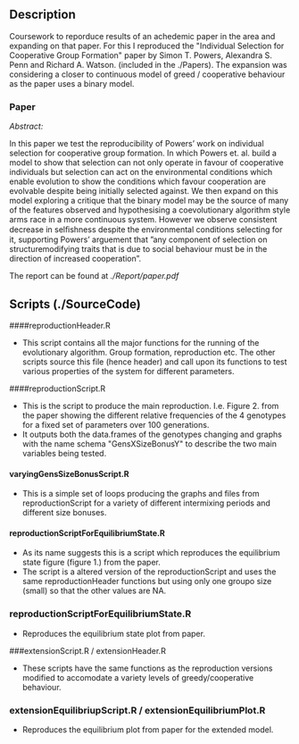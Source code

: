 ## Description
Coursework to reporduce results of an achedemic paper in the area and expanding on that paper. For this I reproduced the "Individual Selection for Cooperative Group Formation" paper by Simon T. Powers, Alexandra S. Penn and Richard A. Watson. (included in the ./Papers). The expansion was considering a closer to continuous model of greed / cooperative behaviour as the paper uses a binary model.

### Paper
*Abstract:*

In this paper we test the reproducibility of Powers’ work on individual selection for cooperative group formation. In which Powers et. al. build a model to show that selection can not only operate in favour of cooperative individuals but selection can act on the environmental conditions which enable evolution to show the conditions which favour cooperation are evolvable despite being initially selected against. We then expand on this model exploring a critique that the binary model may be the source of many of the features observed and hypothesising a coevolutionary algorithm style arms race in a more continuous system. However we observe consistent decrease in selﬁshness despite the environmental conditions selecting for it, supporting Powers’ arguement that ”any component of selection on structuremodifying traits that is due to social behaviour must be in the direction of increased cooperation”.

The report can be found at *./Report/paper.pdf*

## Scripts (./SourceCode)

####reproductionHeader.R 
  - This script contains all the major functions for the running of the evolutionary algorithm. Group formation, reproduction etc. The other scripts source this file (hence header) and call upon its functions to test various properties of the system for different parameters. 
  
####reproductionScript.R
  - This is the script to produce the main reproduction. I.e. Figure 2. from the paper showing the different relative frequencies of the 4 genotypes for a fixed set of parameters over 100 generations. 
  - It outputs both the data.frames of the genotypes changing and graphs with the name schema "GensXSizeBonusY" to describe the two main variables being tested. 

#### varyingGensSizeBonusScript.R
  - This is a simple set of loops producing the graphs and files from reproductionScript for a variety of different intermixing periods and different size bonuses. 
  
#### reproductionScriptForEquilibriumState.R
  - As its name suggests this is a script which reproduces the equilibrium state figure (figure 1.) from the paper. 
  - The script is a altered version of the reproductionScript and uses the same reproductionHeader functions but using only one groupo size (small) so that the other values are NA. 

 ### reproductionScriptForEquilibriumState.R
  - Reproduces the equilibrium state plot from paper. 

###extensionScript.R / extensionHeader.R
  - These scripts have the same functions as the reproduction versions modified to accomodate a variety levels of greedy/cooperative behaviour. 

### extensionEquilibriupScript.R / extensionEquilibriumPlot.R
  - Reproduces the equilibrium plot from paper for the extended model. 

